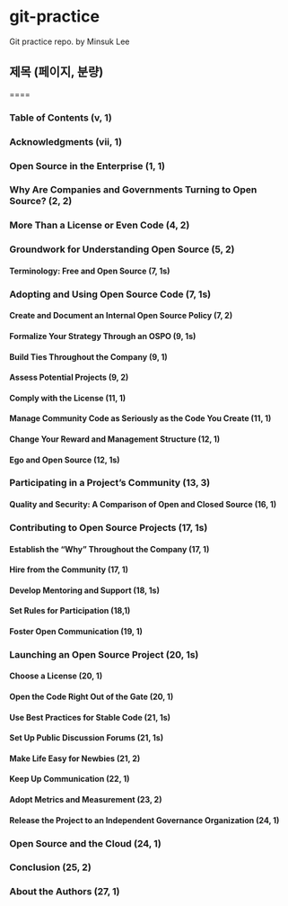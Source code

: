 # git-practice
Git practice repo. by Minsuk Lee

## 제목 (페이지, 분량)
====
### Table of Contents (v, 1)
### Acknowledgments (vii, 1)
### Open Source in the Enterprise (1, 1)
### Why Are Companies and Governments Turning to Open Source? (2, 2)
### More Than a License or Even Code (4, 2)
### Groundwork for Understanding Open Source (5, 2)
#### Terminology: Free and Open Source (7, 1s)
### Adopting and Using Open Source Code (7, 1s)
#### Create and Document an Internal Open Source Policy (7, 2)
#### Formalize Your Strategy Through an OSPO (9, 1s)
#### Build Ties Throughout the Company (9, 1)
#### Assess Potential Projects (9, 2)
#### Comply with the License (11, 1)
#### Manage Community Code as Seriously as the Code You Create (11, 1)
#### Change Your Reward and Management Structure (12, 1)
#### Ego and Open Source (12, 1s)
### Participating in a Project’s Community (13, 3)
#### Quality and Security: A Comparison of Open and Closed Source (16, 1)
### Contributing to Open Source Projects (17, 1s)
#### Establish the “Why” Throughout the Company (17, 1)
#### Hire from the Community (17, 1)
#### Develop Mentoring and Support (18, 1s)
#### Set Rules for Participation (18,1)
#### Foster Open Communication (19, 1)
### Launching an Open Source Project (20, 1s)
#### Choose a License (20, 1)
#### Open the Code Right Out of the Gate (20, 1)
#### Use Best Practices for Stable Code (21, 1s)
#### Set Up Public Discussion Forums (21, 1s)
#### Make Life Easy for Newbies (21, 2)
#### Keep Up Communication (22, 1)
#### Adopt Metrics and Measurement (23, 2)
#### Release the Project to an Independent Governance Organization (24, 1)
### Open Source and the Cloud (24, 1)
### Conclusion (25, 2)
### About the Authors (27, 1)


